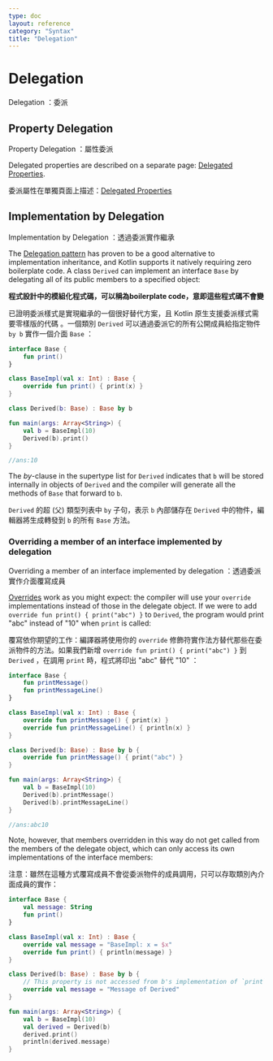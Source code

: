 ```yaml
---
type: doc
layout: reference
category: "Syntax"
title: "Delegation"
---
```


# Delegation

Delegation ：委派

## Property Delegation

Property Delegation ：屬性委派

Delegated properties are described on a separate page: [Delegated Properties](delegated-properties.md).

委派屬性在單獨頁面上描述：[Delegated Properties](delegated-properties.md)

## Implementation by Delegation

Implementation by Delegation ：透過委派實作繼承

The [Delegation pattern](https://en.wikipedia.org/wiki/Delegation_pattern) has proven to be a good alternative to implementation inheritance, and Kotlin supports it natively requiring zero boilerplate code. A class `Derived` can implement an interface `Base` by delegating all of its public members to a specified object:

**程式設計中的模組化程式碼，可以稱為boilerplate code，意即這些程式碼不會變**

已證明委派樣式是實現繼承的一個很好替代方案，且 Kotlin 原生支援委派樣式需要零樣版的代碼 。一個類別 `Derived` 可以通過委派它的所有公開成員給指定物件 `by b` 實作一個介面 `Base` ：


``` kotlin
interface Base {
    fun print()
}

class BaseImpl(val x: Int) : Base {
    override fun print() { print(x) }
}

class Derived(b: Base) : Base by b

fun main(args: Array<String>) {
    val b = BaseImpl(10)
    Derived(b).print()
}

//ans:10
```

The *by*-clause in the supertype list for `Derived` indicates that `b` will be stored internally in objects 
of `Derived` and the compiler will generate all the methods of `Base` that forward to `b`.

`Derived` 的超 (父) 類型列表中 `by` 子句，表示 `b` 內部儲存在 `Derived` 中的物件，編輯器將生成轉發到 `b` 的所有 `Base` 方法。

### Overriding a member of an interface implemented by delegation 

Overriding a member of an interface implemented by delegation  ：透過委派實作介面覆寫成員

[Overrides](classes.md#overriding-methods) work as you might expect: the compiler will use your `override` implementations instead of those in the delegate object. If we were to add `override fun print() { print("abc") }` to `Derived`, the program would print "abc" instead of "10" when `print` is called:

覆寫依你期望的工作：編譯器將使用你的 `override` 修飾符實作法方替代那些在委派物件的方法。如果我們新增 `override fun print() { print("abc") }` 到 `Derived` ，在調用 `print` 時，程式將印出 "abc" 替代 "10" ：


``` kotlin
interface Base {
    fun printMessage()
    fun printMessageLine()
}

class BaseImpl(val x: Int) : Base {
    override fun printMessage() { print(x) }
    override fun printMessageLine() { println(x) }
}

class Derived(b: Base) : Base by b {
    override fun printMessage() { print("abc") }
}

fun main(args: Array<String>) {
    val b = BaseImpl(10)
    Derived(b).printMessage()
    Derived(b).printMessageLine()
}

//ans:abc10
```

Note, however, that members overridden in this way do not get called from the members of the delegate object, which can only access its own implementations of the interface members:

注意：雖然在這種方式覆寫成員不會從委派物件的成員調用，只可以存取類別內介面成員的實作：


``` kotlin
interface Base {
    val message: String
    fun print()
}

class BaseImpl(val x: Int) : Base {
    override val message = "BaseImpl: x = $x"
    override fun print() { println(message) }
}

class Derived(b: Base) : Base by b {
    // This property is not accessed from b's implementation of `print`
    override val message = "Message of Derived"
}

fun main(args: Array<String>) {
    val b = BaseImpl(10)
    val derived = Derived(b)
    derived.print()
    println(derived.message)
}
```